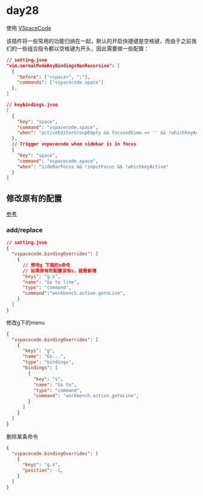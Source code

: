 # day28

使用 [VSpaceCode](https://vspacecode.github.io/docs/default-keybindings)

该插件将一些常用的功能归纳在一起，默认的开启快捷键是空格键，而由于之前我们的一些组合指令都以空格键为开头，因此需要做一些配置：

```json
// setting.json
"vim.normalModeKeyBindingsNonRecursive": [
  {
    "before": ["<space>", ";"],
    "commands": ["vspacecode.space"]
  },
]

// keybindings.json
[
  {
    "key": "space",
    "command": "vspacecode.space",
    "when": "activeEditorGroupEmpty && focusedView == '' && !whichkeyActive && !inputFocus"
  },
  // Trigger vspacecode when sidebar is in focus
  {
    "key": "space",
    "command": "vspacecode.space",
    "when": "sideBarFocus && !inputFocus && !whichkeyActive"
  }
]
```

## 修改原有的配置

[参考](https://vspacecode.github.io/docs/menu-customization)

### add/replace

```json
// setting.json
{
  "vspacecode.bindingOverrides": [
    {
      // 修改g 下面的s命令
      // 如果原有的配置没有s，就是新增
      "keys": "g.s",
      "name": "Go to line",
      "type": "command",
      "command":"workbench.action.gotoLine",
    }
  ]
}
```

修改g下的menu

```json
{
  "vspacecode.bindingOverrides": [
    {
      "keys": "g",
      "name": "Go...",
      "type": "bindings",
      "bindings": [
        {
          "key": "s",
          "name": "Go to",
          "type": "command",
          "command": "workbench.action.gotoLine",
        }
      ]
    }
  ]
}
```

删除某条命令

```json
{
  "vspacecode.bindingOverrides": [
    {
      "keys": "g.s",
      "position": -1,
    }
  ]
}
```